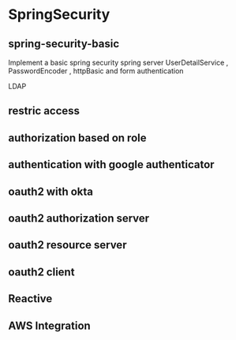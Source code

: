 # SpringSecurity

## spring-security-basic
Implement a basic spring security spring server
UserDetailService , PasswordEncoder , httpBasic and form authentication

LDAP


## restric access

## authorization based on role

## authentication with google authenticator

##  oauth2  with okta

## oauth2 authorization server

## oauth2 resource server

## oauth2 client

## Reactive 
## AWS Integration
